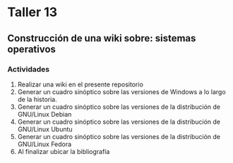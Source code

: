 # Taller 13
## Construcción de una wiki sobre: sistemas operativos

### Actividades

1.	Realizar una wiki en el presente repositorio
2.	Generar un cuadro sinóptico sobre las versiones de Windows a lo largo de la historia.
3.	Generar un cuadro sinóptico sobre las versiones de la distribución de GNU/Linux Debian
4.	Generar un cuadro sinóptico sobre las versiones de la distribución de GNU/Linux Ubuntu
5.	Generar un cuadro sinóptico sobre las versiones de la distribución de GNU/Linux Fedora
6. 	Al finalizar ubicar la bibliografía